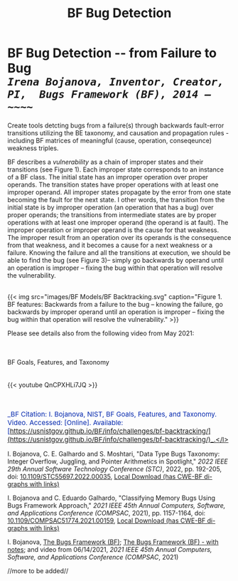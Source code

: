 ﻿---
weight: 4
title: "BF Bug Detection"
---
# BF Bug Detection -- from Failure to Bug<br/>_`Irena Bojanova, Inventor, Creator, PI,  Bugs Framework (BF), 2014 – ~~~~`_

Create tools detcting bugs from a failure(s) through backwards fault-error transitions utilizing the BE taxonomy, and causation and propagation rules - including BF matrices of meaningful (cause, operation, conseqeunce) weakness triples.

BF describes a _vulnerability_ as a chain of improper states and their transitions (see Figure 1). Each improper state corresponds to an instance of a BF class. The initial state has an improper operation over proper operands. The transition states have proper operations with at least one improper operand. All improper states propagate by the error from one state becoming the fault for the next state. I other words, the transition from the initial state is by improper operation (an operation that has a bug) over proper operands; the transitions from intermediate states are by proper operations with at least one improper operand (the operand is at fault). The improper operation or improper operand is the cause for that weakness. The improper result from an operation over its operands is the consequence from that weakness, and it becomes a cause for a next weakness or a failure. Knowing the failure and all the transitions at execution, we should be able to find the bug (see Figure 3)– simply go backwards by operand until an operation is improper – fixing the bug within that operation will resolve the vulnerability.

<br/>
 {{< img src="images/BF Models/BF Backtracking.svg" caption="Figure 1. BF features: Backwards from a failure to the bug – knowing the failure, go backwards by improper operand until an operation is improper – fixing the bug within that operation will resolve the vulnerability." >}}
<br/>

Please see details also from the following video from May 2021:
<div class="row">
<div class="col-9">
<br/><br/>
BF Goals, Features, and Taxonomy <br/>
<br/><br/>
{{< youtube QnCPXHLi7JQ >}}
</div>
</div>
<br/><br/>

<l style="font-size: 15px; color: #0428AE">_BF Citation: I. Bojanova, NIST, BF Goals, Features, and Taxonomy. Video. Accessed: <span id="currentDate"></span> [Online]. Available: [https://usnistgov.github.io/BF/info/challenges/bf-backtracking/](https://usnistgov.github.io/BF/info/challenges/bf-backtracking/)_.</l>



I. Bojanova, C. E. Galhardo and S. Moshtari, "Data Type Bugs Taxonomy: Integer Overflow, Juggling, and Pointer Arithmetics in Spotlight," _2022 IEEE 29th Annual Software Technology Conference (STC)_, 2022, pp. 192-205, doi: [10.1109/STC55697.2022.00035](https://doi.org/10.1109/STC55697.2022.00035), [Local Download (has CWE-BF di-graphs with links)](https://tsapps.nist.gov/publication/get_pdf.cfm?pub_id=935220)

I. Bojanova and C. Eduardo Galhardo, "Classifying Memory Bugs Using Bugs Framework Approach," _2021 IEEE 45th Annual Computers, Software, and Applications Conference (COMPSAC_, 2021), pp. 1157-1164, doi: [10.1109/COMPSAC51774.2021.00159](https://doi.org/10.1109/COMPSAC51774.2021.00159), [Local Download (has CWE-BF di-graphs with links)](https://tsapps.nist.gov/publication/get_pdf.cfm?pub_id=930038) 

I. Bojanova, [The Bugs Framework (BF)](../../../Presentations/Bugs_Framework-COMPSAC_2021-287-0614202.pdf);  [The Bugs Framework (BF) - with notes](../../../Presentations/Bugs_Framework-COMPSAC_2021-287-notes--06142021.ppt); and video from 06/14/2021, _2021 IEEE 45th Annual Computers, Software, and Applications Conference (COMPSAC_, 2021)

//more to be added//